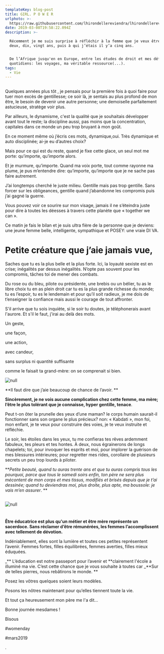 ```yaml
---
templateKey: blog-post
title: GIRL. P O W E R
urlphoto: >-
  https://raw.githubusercontent.com/lhirondellereviendra/lhirondellereviendra/master/static/img/design-sans-titre.png
date: 2019-03-08T19:58:22.094Z
description: >-

  Récemment je me suis surprise à réfléchir à la femme que je veux être dans
  deux, dix, vingt ans, puis à qui j’étais il y’a cinq ans. 


  De l’Afrique jusqu'en en Europe, entre les études de droit et mes défis
  quotidiens: les voyages, ma véritable ressource(...).
tags:
  - Vie
---
```

## 

Quelques années plus tôt , je pensais pour la première fois à quoi faire pour tuer mon excès de gentillesse; ce soir là, je sentais au plus profond de mon être, le besoin de devenir une autre personne; une demoiselle parfaitement astucieuse, stratège voir plus.

Par ailleurs, le dynamisme, c'est la qualité que je souhaitais développer avant tout le reste; la discipline aussi, pas moins que la concentration, capitales dans ce monde un peu trop bruyant à mon goût. 

En ce moment même où j’écris ces mots, dynamique,oui. Très dynamique et auto disciplinée; ai-je eu d’autres choix?

Mais pour ce qui est du reste, quand je fixe cette glace, un seul mot me porte: qu’importe, qu’importe alors.

Et je murmure, qu’importe. Quand ma voix porte, tout comme rayonne ma plume, je pus m’entendre dire: qu’importe, qu’importe que je ne sache pas faire autrement. 

J’ai longtemps cherché le juste milieu. Gentille mais pas trop gentille. Sans forcer sur les obligeances, gentille quand j’abandonne les compromis puis j’ai gagné la guerre.

Vous pouvez voir ce sourire sur mon visage,  jamais il ne s’éteindra juste pour dire à toutes les déesses à travers cette planète que « together we can ».

 Ce matin je fais le bilan et je suis ultra fière de la personne que je deviens: une jeune femme belle, intelligente, sympathique et POSEY: une vraie DI VA.

# Petite créature que j’aie jamais vue,

Saches que tu es la plus belle et la plus forte. Ici, la loyauté sexiste est en crise; inégalités par dessus inégalités. N’opte pas souvent pour les compromis, tâches toi de mener des combats. 

Du rose ou du bleu, pilote ou présidente, une brebis ou un bélier, tu as le libre choix tu en as plein droit car tu es la plus grande richesse du monde; tu es l’espoir, tu es le lendemain et pour qu’il soit radieux, je me dois de t’enseigner la confiance mais aussi le courage de tout affronter. 

S'il arrive que tu sois inquiète, si le soir tu doutes, je téléphonerais avant l'aurore.
 Et s'il le faut, j'irai au delà des mots.

Un geste, 

une façon, 

une action, 

avec candeur, 

sans surplus ni quantité suffisante 

comme le faisait ta grand-mère: on se comprenait si bien.

![null](/img/design-sans-titre.png)

**Il faut dire que j’aie beaucoup de chance de l’avoir. **

**Sincèrement, je ne vois aucune complication chez cette femme, ma mère; l’être le plus tolérant que je connaisse, hyper gentille, tenace**.

 Peut t-on ôter la prunelle des yeux d’une maman? le corps humain saurait-il fonctionner sans son organe le plus précieux? non: « Kabdati », mon foi, mon enfant, je te veux pour construire des voies, je te veux instruite et réfléchie.

Le soir, les étoiles dans les yeux, tu me confieras tes rêves ardemment fabuleux, tes pleurs et tes hontes. À deux, nous égrainerons de longs chapelets; toi, pour invoquer les esprits et moi, pour implorer la guérison de mes blessures intérieures; pour regretter mes rides, corollaire de plusieurs secrets un peu trop lourds à piloter.

**_Petite beauté, quand tu auras trente ans et que tu auras compris tous les pourquoi, parce que tous le samedi soirs enfin, ton père ne sera plus mécontent de mon corps et mes tissus, modifiés et brisés depuis que je t’ai dessinée; quand tu deviendras moi, plus droite, plus apte, ma boussole: je vais m’en assurer_.
**

## 

![null](/img/design-sans-titre-1-.png)

# 

**Être éducatrice est plus qu'un métier et être mère représente un sacerdoce. Sans réclamer d’être rémunérées, les femmes l’accomplissent avec tellement de dévotion.**

Indéniablement, elles sont la lumière et toutes ces petites représentent l’avenir.
 Femmes fortes, filles équilibrées, femmes averties, filles mieux éduquées. 

_**
L’éducation est notre passeport pour l’avenir et **clairement l'école a illuminé ma vie. C’est cette chance que je vous souhaite à toutes car _**Sur de telles pierres, nous rebâtirons le monde. **

Posez les vôtres quelques soient leurs modèles. 

Posons les nôtres maintenant pour qu’elles tiennent toute la vie.

Et tout ça heureusement mon père me l'a dit...

Bonne journée mesdames  !

Bisous

\#womenday

\#mars2019

.
